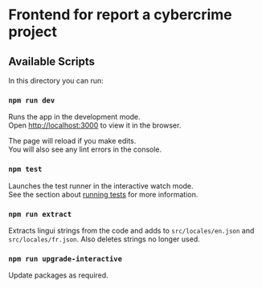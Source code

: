 # Frontend for report a cybercrime project

## Available Scripts

In this directory you can run:

### `npm run dev`

Runs the app in the development mode.<br />
Open [http://localhost:3000](http://localhost:3000) to view it in the browser.

The page will reload if you make edits.<br />
You will also see any lint errors in the console.

### `npm test`

Launches the test runner in the interactive watch mode.<br />
See the section about [running tests](https://facebook.github.io/create-react-app/docs/running-tests) for more information.

### `npm run extract`

Extracts lingui strings from the code and adds to `src/locales/en.json` and `src/locales/fr.json`. Also deletes strings no longer used.

### `npm run upgrade-interactive`

Update packages as required.
